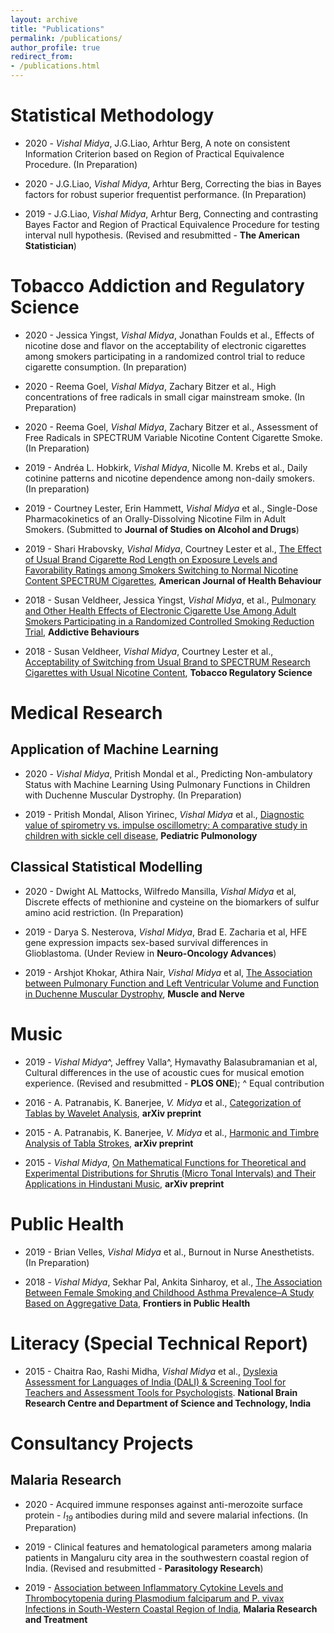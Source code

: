 ```yaml
---
layout: archive
title: "Publications"
permalink: /publications/
author_profile: true
redirect_from: 
- /publications.html
---
```


# Statistical Methodology

* 2020 - <span style="text-align: justify"> _Vishal Midya_, J.G.Liao, Arhtur Berg, A note on consistent Information Criterion based on Region of Practical Equivalence Procedure. (In Preparation)</span>

* 2020 - <span style="text-align: justify"> J.G.Liao, _Vishal Midya_, Arhtur Berg, Correcting the bias in Bayes factors for robust superior frequentist performance. (In Preparation)</span>

* 2019 - <span style="text-align: justify"> J.G.Liao, _Vishal Midya_, Arhtur Berg, Connecting and contrasting Bayes Factor and Region of Practical Equivalence Procedure for testing interval null hypothesis. (Revised and resubmitted - **The American Statistician**)</span>

# Tobacco Addiction and Regulatory Science

* 2020 - <span style="text-align: justify"> Jessica Yingst, _Vishal Midya_, Jonathan Foulds et al., Effects of nicotine dose and flavor on the acceptability of electronic cigarettes among smokers participating in a randomized control trial to reduce cigarette consumption. (In preparation)</span>

* 2020 - <span style="text-align: justify"> Reema Goel, _Vishal Midya_, Zachary Bitzer et al., High concentrations of free radicals in small cigar mainstream smoke. (In Preparation)</span>  

* 2020 - <span style="text-align: justify"> Reema Goel, _Vishal Midya_, Zachary Bitzer et al., Assessment of Free Radicals in SPECTRUM Variable Nicotine Content Cigarette Smoke. (In Preparation)</span> 

* 2019 - <span style="text-align: justify">Andréa L. Hobkirk, _Vishal Midya_, Nicolle M. Krebs et al., Daily cotinine patterns and nicotine dependence among non-daily smokers. (In preparation)</span>

* 2019 - <span style="text-align: justify">Courtney Lester, Erin Hammett, _Vishal Midya_ et al., Single-Dose Pharmacokinetics of an Orally-Dissolving Nicotine Film in Adult Smokers. (Submitted to **Journal of Studies on Alcohol and Drugs**)</span>

* 2019 - <span style="text-align: justify"> Shari Hrabovsky, _Vishal Midya_, Courtney Lester et al.,<span style ="color:purple"> [The Effect of Usual Brand Cigarette Rod Length on Exposure Levels and Favorability Ratings among Smokers Switching to Normal Nicotine Content SPECTRUM Cigarettes](https://doi.org/10.5993/AJHB.43.2.14)</span>, **American Journal of Health Behaviour** </span>

* 2018 - <span style="text-align: justify"> Susan Veldheer, Jessica Yingst, _Vishal Midya_, et al.,<span style ="color:purple"> [Pulmonary and Other Health Effects of Electronic Cigarette Use Among Adult Smokers Participating in a Randomized Controlled Smoking Reduction Trial](https://doi.org/10.1016/j.addbeh.2018.10.041)</span>, **Addictive Behaviours**</span>

* 2018 - <span style="text-align: justify"> Susan Veldheer, _Vishal Midya_, Courtney Lester et al.,<span style ="color:purple"> [Acceptability of Switching from Usual Brand to SPECTRUM Research Cigarettes with Usual Nicotine Content](https://doi.org/10.18001/TRS.4.1.4)</span>, **Tobacco Regulatory Science**</span>

# Medical Research
## Application of Machine Learning

* 2020 - <span style="text-align: justify"> _Vishal Midya_, Pritish Mondal et al., Predicting Non-ambulatory Status with Machine Learning Using Pulmonary Functions in Children with Duchenne Muscular Dystrophy. (In Preparation)</span>

* 2019 - <span style="text-align: justify"> Pritish Mondal, Alison Yirinec, _Vishal Midya_ et al.,<span style ="color:purple"> [Diagnostic value of spirometry vs. impulse oscillometry: A comparative study in children with sickle cell disease](https://onlinelibrary.wiley.com/doi/abs/10.1002/ppul.24382)</span>, **Pediatric Pulmonology**</span>

## Classical Statistical Modelling

* 2020 - <span style="text-align: justify"> Dwight AL Mattocks, Wilfredo Mansilla, _Vishal Midya_ et al, Discrete effects of methionine and cysteine on the biomarkers of sulfur amino acid restriction. (In Preparation)</span>

* 2019 - <span style="text-align: justify"> Darya S. Nesterova, _Vishal Midya_, Brad E. Zacharia et al, HFE gene expression impacts sex-based survival differences in Glioblastoma. (Under Review in **Neuro-Oncology Advances**)</span>

* 2019 - <span style="text-align: justify"> Arshjot Khokar, Athira Nair, _Vishal Midya_ et al,<span style ="color:purple"> [The Association between Pulmonary Function and Left Ventricular Volume and Function in Duchenne Muscular Dystrophy](https://doi.org/10.1002/mus.26623)</span>, **Muscle and Nerve**</span>


# Music

* 2019 - <span style="text-align: justify"> _Vishal Midya_^, Jeffrey Valla^, Hymavathy Balasubramanian et al, Cultural differences in the use of acoustic cues for musical emotion experience. (Revised and resubmitted - **PLOS ONE**); ^ Equal contribution</span>

* 2016 - <span style="text-align: justify"> A. Patranabis, K. Banerjee, _V. Midya_ et al.,<span style ="color:purple"> [Categorization of Tablas by Wavelet Analysis](https://arxiv.org/abs/1601.02489)</span>, **arXiv preprint**</span> 

* 2015 - <span style="text-align: justify"> A. Patranabis, K. Banerjee, _V. Midya_ et al.,<span style ="color:purple"> [Harmonic and Timbre Analysis of Tabla Strokes](https://arxiv.org/abs/1510.04880)</span>, **arXiv preprint**</span> 

* 2015 - <span style="text-align: justify"> _Vishal Midya_,<span style ="color:purple"> [On Mathematical Functions for Theoretical and Experimental Distributions for Shrutis (Micro Tonal Intervals) and Their Applications in Hindustani Music](https://arxiv.org/abs/1502.03679v1)</span>, **arXiv preprint**</span>

# Public Health

* 2019 - <span style="text-align: justify"> Brian Velles, _Vishal Midya_ et al., Burnout in Nurse Anesthetists. (In Preparation)</span>

* 2018 - <span style="text-align: justify"> _Vishal Midya_, Sekhar Pal, Ankita Sinharoy, et al.,<span style ="color:purple"> [The Association Between Female Smoking and Childhood Asthma Prevalence–A Study Based on Aggregative Data](https://doi.org/10.3389/fpubh.2018.00295)</span>, **Frontiers in Public Health**</span>

# Literacy (Special Technical Report)

* 2015 - <span style="text-align: justify"> Chaitra Rao, Rashi Midha, _Vishal Midya_ et al.,<span style ="color:purple"> [Dyslexia Assessment for Languages of India (DALI) & Screening Tool for Teachers and Assessment Tools for Psychologists](http://14.139.62.11/DALI/index.php)</span>. **National Brain Research Centre and Department of Science and Technology, India**</span>


# Consultancy Projects
## Malaria Research

* 2020 - <span style="text-align: justify"> Acquired immune responses against anti-merozoite surface protein - _l<sub>19</sub>_ antibodies during mild and severe malarial infections. (In Preparation)</span>

* 2019 - <span style="text-align: justify"> Clinical features and hematological parameters among malaria patients in Mangaluru city area in the southwestern coastal region of India. (Revised and resubmitted - **Parasitology Research**)</span>

* 2019 - <span style="text-align: justify"> <span style ="color:purple"> [Association between Inflammatory Cytokine Levels and Thrombocytopenia during Plasmodium falciparum and P. vivax Infections in South-Western Coastal Region of India](https://doi.org/10.1155/2019/4296523)</span>,  **Malaria Research and Treatment**</span> 

